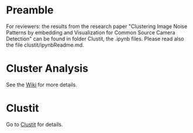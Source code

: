 #  Preamble

For reviewers: the results from the research paper "Clustering Image Noise Patterns by embedding and Visualization for Common Source Camera Detection" can be found in folder Clustit, the .ipynb files. Please read also the file clustit/ipynbReadme.md.


# Cluster Analysis

See the [Wiki](https://github.com/nlesc-sherlock/cluster-analysis/wiki) for more details.


# Clustit

Go to [Clustit](https://github.com/sherlock-clustering/cluster-analysis) for details.

